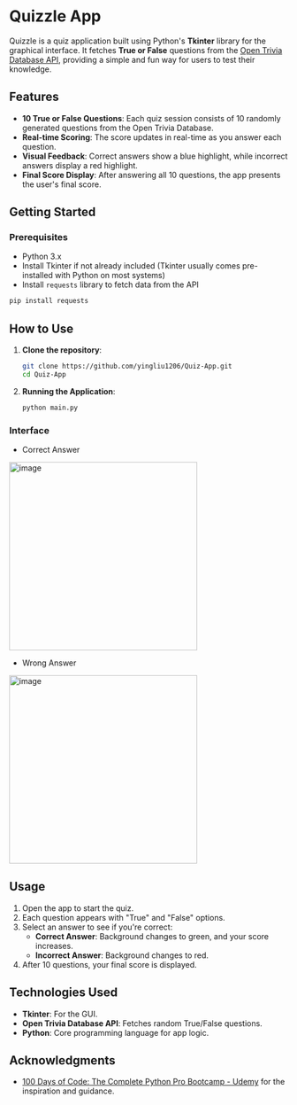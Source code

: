 # Quizzle App

Quizzle is a quiz application built using Python's **Tkinter** library for the graphical interface. It fetches **True or False** questions from the [Open Trivia Database API](https://opentdb.com/api_config.php), providing a simple and fun way for users to test their knowledge.

## Features

- **10 True or False Questions**: Each quiz session consists of 10 randomly generated questions from the Open Trivia Database.
- **Real-time Scoring**: The score updates in real-time as you answer each question.
- **Visual Feedback**: Correct answers show a blue highlight, while incorrect answers display a red highlight.
- **Final Score Display**: After answering all 10 questions, the app presents the user's final score.

## Getting Started

### Prerequisites

- Python 3.x
- Install Tkinter if not already included (Tkinter usually comes pre-installed with Python on most systems)
- Install `requests` library to fetch data from the API

```bash
pip install requests
```

## How to Use

1. **Clone the repository**:
   ```bash
   git clone https://github.com/yingliu1206/Quiz-App.git
   cd Quiz-App
   ```

2. **Running the Application**:
   ```bash
   python main.py
   ```

### Interface

* Correct Answer
<img width="340" alt="image" src="https://github.com/user-attachments/assets/c958739a-74c7-4b23-b617-f73de49778b0">

* Wrong Answer
<img width="340" alt="image" src="https://github.com/user-attachments/assets/460f6b92-28af-4094-a2c7-6c3f8243bb6e">

## Usage

1. Open the app to start the quiz.
2. Each question appears with "True" and "False" options.
3. Select an answer to see if you're correct:
   - **Correct Answer**: Background changes to green, and your score increases.
   - **Incorrect Answer**: Background changes to red.
4. After 10 questions, your final score is displayed.

## Technologies Used

- **Tkinter**: For the GUI.
- **Open Trivia Database API**: Fetches random True/False questions.
- **Python**: Core programming language for app logic.

## Acknowledgments
- [100 Days of Code: The Complete Python Pro Bootcamp - Udemy](https://www.udemy.com/course/100-days-of-code) for the inspiration and guidance.
